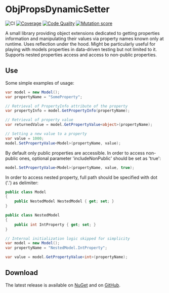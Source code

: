 # ObjPropsDynamicSetter

![CI](https://github.com/Molnix888/obj-props-dynamic-setter/workflows/CI/badge.svg)
[![Coverage](https://app.codacy.com/project/badge/Coverage/409ed4fb783142a397248831005bae74)](https://www.codacy.com/gh/Molnix888/obj-props-dynamic-setter)
[![Code Quality](https://app.codacy.com/project/badge/Grade/409ed4fb783142a397248831005bae74)](https://www.codacy.com/gh/Molnix888/obj-props-dynamic-setter)
[![Mutation score](https://img.shields.io/endpoint?style=flat&url=https%3A%2F%2Fbadge-api.stryker-mutator.io%2Fgithub.com%2FMolnix888%2Fobj-props-dynamic-setter%2Fmaster)](https://dashboard.stryker-mutator.io/reports/github.com/Molnix888/obj-props-dynamic-setter/master)

A small library providing object extensions dedicated to getting properties information and manipulating their values via property names known only at runtime. Uses reflection under the hood. Might be particularly useful for playing with models properties in data-driven testing but not limited to it. Supports nested properties access and access to non-public properties.

## Use

Some simple examples of usage:

```csharp
var model = new Model();
var propertyName = "SomeProperty";

// Retrieval of PropertyInfo attribute of the property
var propertyInfo = model.GetPropertyInfo(propertyName);

// Retrieval of property value
var returnedValue = model.GetPropertyValue<object>(propertyName);

// Setting a new value to a property
var value = 1000;
model.SetPropertyValue<Model>(propertyName, value);
```

By default only public properties are accessible. In order to access non-public ones, optional parameter 'includeNonPublic' should be set as 'true':

```csharp
model.SetPropertyValue<Model>(propertyName, value, true);
```

In order to access nested property, full path should be specified with dot ('.') as delimiter:

```csharp
public class Model
{
    public NestedModel NestedModel { get; set; }
}

public class NestedModel
{
    public int IntProperty { get; set; }
}

// Internal initialization logic skipped for simplicity
var model = new Model();
var propertyName = "NestedModel.IntProperty";

var value = model.GetPropertyValue<int>(propertyName);
```

## Download

The latest release is available on [NuGet](https://www.nuget.org/packages/ObjPropsDynamicSetter/) and on [GitHub](https://github.com/Molnix888/obj-props-dynamic-setter/packages).
